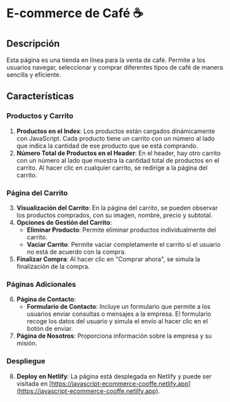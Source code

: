 # E-commerce de Café ☕️

## Descripción

Esta página es una tienda en línea para la venta de café. Permite a los usuarios navegar, seleccionar y comprar diferentes tipos de café de manera sencilla y eficiente.

## Características

### Productos y Carrito

1. **Productos en el Index**: Los productos están cargados dinámicamente con JavaScript. Cada producto tiene un carrito con un número al lado que indica la cantidad de ese producto que se está comprando.
2. **Número Total de Productos en el Header**: En el header, hay otro carrito con un número al lado que muestra la cantidad total de productos en el carrito. Al hacer clic en cualquier carrito, se redirige a la página del carrito.

### Página del Carrito

3. **Visualización del Carrito**: En la página del carrito, se pueden observar los productos comprados, con su imagen, nombre, precio y subtotal.
4. **Opciones de Gestión del Carrito**:
    - **Eliminar Producto**: Permite eliminar productos individualmente del carrito.
    - **Vaciar Carrito**: Permite vaciar completamente el carrito si el usuario no está de acuerdo con la compra.
5. **Finalizar Compra**: Al hacer clic en "Comprar ahora", se simula la finalización de la compra.

### Páginas Adicionales

6. **Página de Contacto**:
    - **Formulario de Contacto**: Incluye un formulario que permite a los usuarios enviar consultas o mensajes a la empresa. El formulario recoge los datos del usuario y simula el envío al hacer clic en el botón de enviar.
7. **Página de Nosotros**: Proporciona información sobre la empresa y su misión.

### Despliegue

8. **Deploy en Netlify**: La página está desplegada en Netlify y puede ser visitada en [https://javascript-ecommerce-cooffe.netlify.app](https://javascript-ecommerce-cooffe.netlify.app).
